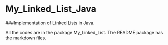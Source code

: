 # My_Linked_List_Java

###Implementation of Linked Lists in Java. 

All the codes are in the package My_Linked_List. The README package has the markdown files.
